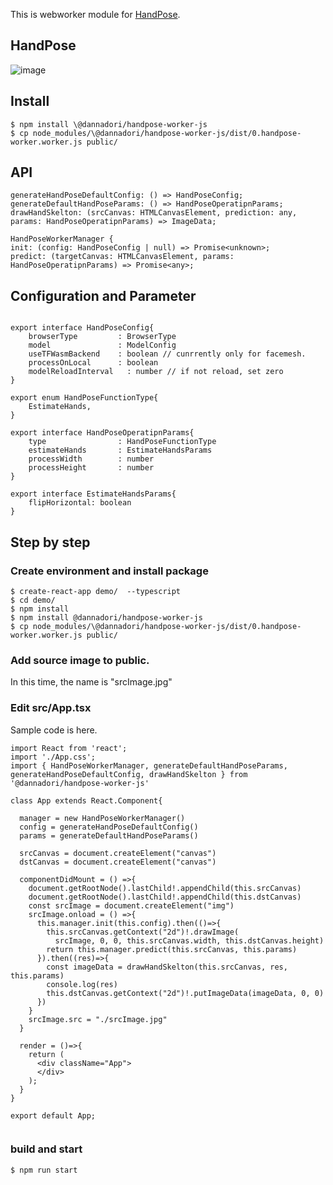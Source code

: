This is webworker module for [HandPose](https://github.com/tensorflow/tfjs-models/tree/master/handpose).

## HandPose
![image](https://user-images.githubusercontent.com/48346627/95988209-88868300-0e63-11eb-809a-35a52b7f77fe.png)

## Install
```
$ npm install \@dannadori/handpose-worker-js
$ cp node_modules/\@dannadori/handpose-worker-js/dist/0.handpose-worker.worker.js public/
```
## API

```
generateHandPoseDefaultConfig: () => HandPoseConfig;
generateDefaultHandPoseParams: () => HandPoseOperatipnParams;
drawHandSkelton: (srcCanvas: HTMLCanvasElement, prediction: any, params: HandPoseOperatipnParams) => ImageData;

HandPoseWorkerManager {
init: (config: HandPoseConfig | null) => Promise<unknown>;
predict: (targetCanvas: HTMLCanvasElement, params: HandPoseOperatipnParams) => Promise<any>;

```

## Configuration and Parameter

```

export interface HandPoseConfig{
    browserType         : BrowserType
    model               : ModelConfig
    useTFWasmBackend    : boolean // cunrrently only for facemesh.
    processOnLocal      : boolean
    modelReloadInterval   : number // if not reload, set zero    
}

export enum HandPoseFunctionType{
    EstimateHands,
}

export interface HandPoseOperatipnParams{
    type                : HandPoseFunctionType
    estimateHands       : EstimateHandsParams
    processWidth        : number
    processHeight       : number
}

export interface EstimateHandsParams{
    flipHorizontal: boolean
}

```

## Step by step
### Create environment and install package
```
$ create-react-app demo/  --typescript
$ cd demo/
$ npm install
$ npm install @dannadori/handpose-worker-js
$ cp node_modules/\@dannadori/handpose-worker-js/dist/0.handpose-worker.worker.js public/
```

### Add source image to public. 
In this time, the name is "srcImage.jpg"

### Edit src/App.tsx
Sample code is here.

```
import React from 'react';
import './App.css';
import { HandPoseWorkerManager, generateDefaultHandPoseParams, generateHandPoseDefaultConfig, drawHandSkelton } from '@dannadori/handpose-worker-js'

class App extends React.Component{
  
  manager = new HandPoseWorkerManager()
  config = generateHandPoseDefaultConfig()
  params = generateDefaultHandPoseParams()

  srcCanvas = document.createElement("canvas")
  dstCanvas = document.createElement("canvas")

  componentDidMount = () =>{
    document.getRootNode().lastChild!.appendChild(this.srcCanvas)
    document.getRootNode().lastChild!.appendChild(this.dstCanvas)
    const srcImage = document.createElement("img")
    srcImage.onload = () =>{
      this.manager.init(this.config).then(()=>{
        this.srcCanvas.getContext("2d")!.drawImage(
          srcImage, 0, 0, this.srcCanvas.width, this.dstCanvas.height)
        return this.manager.predict(this.srcCanvas, this.params)
      }).then((res)=>{
        const imageData = drawHandSkelton(this.srcCanvas, res, this.params)
        console.log(res)
        this.dstCanvas.getContext("2d")!.putImageData(imageData, 0, 0)
      })
    }
    srcImage.src = "./srcImage.jpg"
  }

  render = ()=>{
    return (
      <div className="App">
      </div>
    );
  }
}

export default App;


```

### build and start

```
$ npm run start
```





